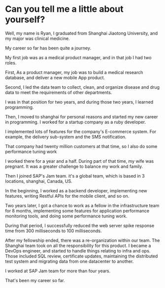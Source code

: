 # Can you tell me a little about yourself?

Well, my name is Ryan, I graduated from Shanghai Jiaotong University, and my major was clinical medicine.

My career so far has been quite a journey.

My first job was as a medical product manager, and in that job I had two roles.

First, As a product manager, my job was to build a medical research database, and deliver a new mobile App product.

Second, I led the data team to collect, clean, and organize disease and drug data to meet the requirements of other departments.

I was in that position for two years, and during those two years, I learned programming.

Then, I moved to shanghai for personal reasons and started my new career in programming. I worked for a startup company as a ruby developer. 

I implemented lots of features for the company's E-commerce system. For example, the delivery sub-system and the SMS notification.

That company had twenty million customers at that time, so I also do some performance tuning work


I worked there for a year and a half. During part of that time, my wife was pregnant. It was a greater challenge to balance my work and family.

Then I joined SAP's Jam team. it's a global team, which is based in 3 locations, shanghai, Canada, US.

In the beginning, I worked as a backend developer, implementing new features, writing Restful APIs for the mobile client, and so on.

Two years later, I got a chance to work as a fellow in the infrastructure team for 8 months, implementing some features for application performance monitoring tools, and doing some performance tuning work.

During that period, I successfully reduced the web server spike response time from 300 milliseconds to 100 milliseconds.

After my fellowship ended, there was a re-organization within our team. The Shanghai team took on all the responsibility for this product. I became a DevOps engineer, and started to handle things relating to infra and ops. Those included SQL review, certificate updates, maintaining the distributed test system and migrating data from one datacenter to another.

I worked at SAP Jam team for more than four years. 

That's been my career so far.
